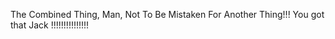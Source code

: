 The Combined Thing, Man, Not To Be Mistaken For Another Thing!!! You got that Jack !!!!!!!!!!!!!!!

